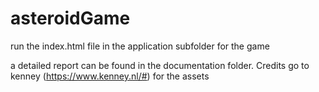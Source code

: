 # asteroidGame
run the index.html file in the application subfolder for the game

a detailed report can be found in the documentation folder. Credits go to kenney (https://www.kenney.nl/#) for the assets
